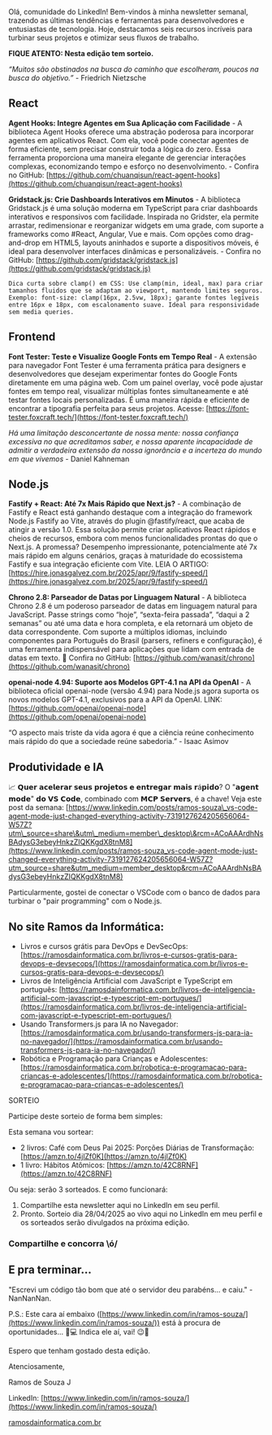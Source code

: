 Olá, comunidade do LinkedIn\! Bem-vindos à minha newsletter semanal, trazendo as últimas tendências e ferramentas para desenvolvedores e entusiastas de tecnologia. Hoje, destacamos seis recursos incríveis para turbinar seus projetos e otimizar seus fluxos de trabalho.

**FIQUE ATENTO: Nesta edição tem sorteio.**

*“Muitos são obstinados na busca do caminho que escolheram, poucos na busca do objetivo.” \-* Friedrich Nietzsche

## **React**

**Agent Hooks: Integre Agentes em Sua Aplicação com Facilidade** \- A biblioteca Agent Hooks oferece uma abstração poderosa para incorporar agentes em aplicativos React. Com ela, você pode conectar agentes de forma eficiente, sem precisar construir toda a lógica do zero. Essa ferramenta proporciona uma maneira elegante de gerenciar interações complexas, economizando tempo e esforço no desenvolvimento. \- Confira no GitHub: [https://github.com/chuanqisun/react-agent-hooks](https://github.com/chuanqisun/react-agent-hooks)

**Gridstack.js: Crie Dashboards Interativos em Minutos** \- A biblioteca Gridstack.js é uma solução moderna em TypeScript para criar dashboards interativos e responsivos com facilidade. Inspirada no Gridster, ela permite arrastar, redimensionar e reorganizar widgets em uma grade, com suporte a frameworks como \#React, Angular, Vue e mais. Com opções como drag-and-drop em HTML5, layouts aninhados e suporte a dispositivos móveis, é ideal para desenvolver interfaces dinâmicas e personalizáveis. \- Confira no GitHub: [https://github.com/gridstack/gridstack.js](https://github.com/gridstack/gridstack.js)

`Dica curta sobre clamp() em CSS: Use clamp(min, ideal, max) para criar tamanhos fluidos que se adaptam ao viewport, mantendo limites seguros. Exemplo: font-size: clamp(16px, 2.5vw, 18px); garante fontes legíveis entre 16px e 18px, com escalonamento suave. Ideal para responsividade sem media queries.`

## **Frontend**

**Font Tester: Teste e Visualize Google Fonts em Tempo Real** \- A extensão para navegador Font Tester é uma ferramenta prática para designers e desenvolvedores que desejam experimentar fontes do Google Fonts diretamente em uma página web. Com um painel overlay, você pode ajustar fontes em tempo real, visualizar múltiplas fontes simultaneamente e até testar fontes locais personalizadas. É uma maneira rápida e eficiente de encontrar a tipografia perfeita para seus projetos. Acesse: [https://font-tester.foxcraft.tech/](https://font-tester.foxcraft.tech/)

*Há uma limitação desconcertante de nossa mente: nossa confiança excessiva no que acreditamos saber, e nossa aparente incapacidade de admitir a verdadeira extensão da nossa ignorância e a incerteza do mundo em que vivemos* \- Daniel Kahneman

## **Node.js**

**Fastify \+ React: Até 7x Mais Rápido que Next.js?** \- A combinação de Fastify e React está ganhando destaque com a integração do framework Node.js Fastify ao Vite, através do plugin @fastify/react, que acaba de atingir a versão 1.0. Essa solução permite criar aplicativos React rápidos e cheios de recursos, embora com menos funcionalidades prontas do que o Next.js. A promessa? Desempenho impressionante, potencialmente até 7x mais rápido em alguns cenários, graças à maturidade do ecossistema Fastify e sua integração eficiente com Vite. LEIA O ARTIGO: [https://hire.jonasgalvez.com.br/2025/apr/9/fastify-speed/](https://hire.jonasgalvez.com.br/2025/apr/9/fastify-speed/)

**Chrono 2.8: Parseador de Datas por Linguagem Natural** \- A biblioteca Chrono 2.8 é um poderoso parseador de datas em linguagem natural para JavaScript. Passe strings como “hoje”, “sexta-feira passada”, “daqui a 2 semanas” ou até uma data e hora completa, e ela retornará um objeto de data correspondente. Com suporte a múltiplos idiomas, incluindo componentes para Português do Brasil (parsers, refiners e configuração), é uma ferramenta indispensável para aplicações que lidam com entrada de datas em texto. 🔗 Confira no GitHub: [https://github.com/wanasit/chrono](https://github.com/wanasit/chrono)

**openai-node 4.94: Suporte aos Modelos GPT-4.1 na API da OpenAI** \- A biblioteca oficial openai-node (versão 4.94) para Node.js agora suporta os novos modelos GPT-4.1, exclusivos para a API da OpenAI. LINK: [https://github.com/openai/openai-node](https://github.com/openai/openai-node)

“O aspecto mais triste da vida agora é que a ciência reúne conhecimento mais rápido do que a sociedade reúne sabedoria.” \- Isaac Asimov

## **Produtividade e IA**

📈 𝗤𝘂𝗲𝗿 𝗮𝗰𝗲𝗹𝗲𝗿𝗮𝗿 𝘀𝗲𝘂𝘀 𝗽𝗿𝗼𝗷𝗲𝘁𝗼𝘀 𝗲 𝗲𝗻𝘁𝗿𝗲𝗴𝗮𝗿 𝗺𝗮𝗶𝘀 𝗿á𝗽𝗶𝗱𝗼? O "𝗮𝗴𝗲𝗻𝘁 𝗺𝗼𝗱𝗲" 𝗱𝗼 𝗩𝗦 𝗖𝗼𝗱𝗲, combinado com 𝗠𝗖𝗣 𝗦𝗲𝗿𝘃𝗲𝗿𝘀, é a chave\! Veja este post da semana: [https://www.linkedin.com/posts/ramos-souza\_vs-code-agent-mode-just-changed-everything-activity-7319127624205656064-W57Z?utm\_source=share\&utm\_medium=member\_desktop\&rcm=ACoAAArdhNsBAdysG3ebeyHnkzZIQKKgdX8tnM8](https://www.linkedin.com/posts/ramos-souza_vs-code-agent-mode-just-changed-everything-activity-7319127624205656064-W57Z?utm_source=share&utm_medium=member_desktop&rcm=ACoAAArdhNsBAdysG3ebeyHnkzZIQKKgdX8tnM8)

Particularmente, gostei de conectar o VSCode com o banco de dados para turbinar o "pair programming" com o Node.js.

## **No site Ramos da Informática:**

* Livros e cursos grátis para DevOps e DevSecOps: [https://ramosdainformatica.com.br/livros-e-cursos-gratis-para-devops-e-devsecops/](https://ramosdainformatica.com.br/livros-e-cursos-gratis-para-devops-e-devsecops/)  
* Livros de Inteligência Artificial com JavaScript e TypeScript em português: [https://ramosdainformatica.com.br/livros-de-inteligencia-artificial-com-javascript-e-typescript-em-portugues/](https://ramosdainformatica.com.br/livros-de-inteligencia-artificial-com-javascript-e-typescript-em-portugues/)  
* Usando Transformers.js para IA no Navegador: [https://ramosdainformatica.com.br/usando-transformers-js-para-ia-no-navegador/](https://ramosdainformatica.com.br/usando-transformers-js-para-ia-no-navegador/)  
* Robótica e Programação para Crianças e Adolescentes: [https://ramosdainformatica.com.br/robotica-e-programacao-para-criancas-e-adolescentes/](https://ramosdainformatica.com.br/robotica-e-programacao-para-criancas-e-adolescentes/)

SORTEIO

Participe deste sorteio de forma bem simples:

Esta semana vou sortear:

* 2 livros: Café com Deus Pai 2025: Porções Diárias de Transformação: [https://amzn.to/4jlZf0K](https://amzn.to/4jlZf0K)  
* 1 livro: Hábitos Atômicos: [https://amzn.to/42C8RNF](https://amzn.to/42C8RNF)

Ou seja: serão 3 sorteados. E como funcionará:

1. Compartilhe esta newsletter aqui no LinkedIn em seu perfil.  
2. Pronto. Sorteio dia 28/04/2025 ao vivo aqui no LinkedIn em meu perfil e os sorteados serão divulgados na próxima edição.

### **Compartilhe e concorra \\ó/**

## **E pra terminar...**

"Escrevi um código tão bom que até o servidor deu parabéns... e caiu." \- NanNanNan.

P.S.: Este cara aí embaixo ([https://www.linkedin.com/in/ramos-souza/](https://www.linkedin.com/in/ramos-souza/)) está à procura de oportunidades... 👨💻 Indica ele aí, vai\! 😉🚀

Espero que tenham gostado desta edição.

Atenciosamente,

Ramos de Souza J

LinkedIn: [https://www.linkedin.com/in/ramos-souza/](https://www.linkedin.com/in/ramos-souza/)

[ramosdainformatica.com.br](http://ramosdainformatica.com.br/)